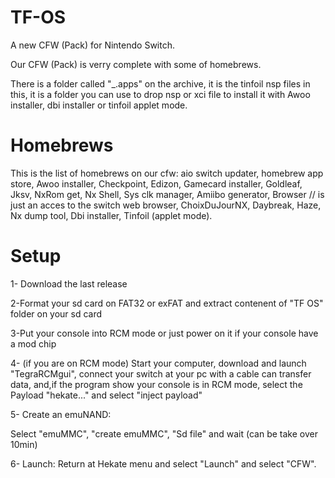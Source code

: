 # TF-OS
A new CFW (Pack) for Nintendo Switch. 

Our CFW (Pack) is verry complete with some of homebrews. 

There is a folder called "_.apps" on the archive, it is the tinfoil nsp files in this, it is a folder you can use to drop nsp or xci file to install it with Awoo installer, dbi installer or tinfoil applet mode. 

# Homebrews
This is the list of homebrews on our cfw:
aio switch updater, 
homebrew app store, 
Awoo installer, 
Checkpoint, 
Edizon, 
Gamecard installer, 
Goldleaf, 
Jksv, 
NxRom get, 
Nx Shell, 
Sys clk manager, 
Amiibo generator, 
Browser // is just an acces to the switch web browser, 
ChoixDuJourNX, 
Daybreak, 
Haze, 
Nx dump tool,
Dbi installer, 
Tinfoil (applet mode). 

# Setup
1- Download the last release

2-Format your sd card on FAT32 or exFAT and extract contenent of "TF OS" folder on your sd card

3-Put your console into RCM mode or just power on it if your console have a mod chip

4- (if you are on RCM mode) Start your computer, download and launch "TegraRCMgui", connect your switch at your pc with a cable can transfer data, and,if the program show your console is in RCM mode, select the Payload "hekate..." and select "inject payload" 

5- Create an emuNAND:

Select "emuMMC", "create emuMMC", "Sd file" and wait (can be take over 10min)

6- Launch: Return at Hekate menu and select "Launch" and select "CFW". 
